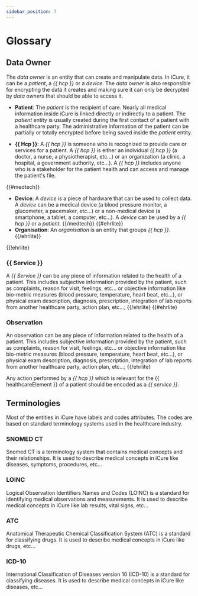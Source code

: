 ```yaml
---
sidebar_position: 7
---
```

# Glossary

## Data Owner

The _data owner_ is an entity that can create and manipulate data. In iCure, it can be a _patient_, a _{{ hcp }}_ or a _device_. 
The _data owner_ is also responsible for encrypting the data it creates and making sure it can only be decrypted by _data owners_ that should be able to access it.

* **Patient**: The _patient_ is the recipient of care. Nearly all medical information inside iCure is linked directly or indirectly to a patient. The _patient_ entity is usually created during the first contact of a patient with a healthcare party. The administrative information of the patient can be partially or totally encrypted before being saved inside the _patient_ entity.

* **{{ Hcp }}**: A _{{ hcp }}_ is someone who is recognized to provide care or services for a patient. A _{{ hcp }}_ is either an individual _{{ hcp }}_ (a doctor, a nurse, a physiotherapist, etc…) or an organization (a clinic, a hospital, a government authority, etc…). A _{{ hcp }}_ includes anyone who is a stakeholder for the patient health and can access and manage the patient's file.

{{#medtech}}
* **Device**: A _device_ is a piece of hardware that can be used to collect data. A _device_ can be a medical device (a blood pressure monitor, a glucometer, a pacemaker, etc…) or a non-medical device (a smartphone, a tablet, a computer, etc…). A _device_ can be used by a _{{ hcp }}_ or a _patient_.
{{/medtech}}
{{#ehrlite}}
* **Organisation**: An _organisation_ is an entity that groups _{{ hcp }}_.
{{/ehrlite}}

{{!ehrlite}
### {{ Service }}
A _{{ Service }}_ can be any piece of information related to the health of a patient. This includes subjective information provided by the patient, such as complaints, reason for visit, feelings, etc… or objective information like bio-metric measures (blood pressure, temperature, heart beat, etc…), or physical exam description, diagnosis, prescription, integration of lab reports from another healthcare party, action plan, etc…;
{{/ehrlite}
{{#ehrlite}
### Observation
An observation can be any piece of information related to the health of a patient. This includes subjective information provided by the patient, such as complaints, reason for visit, feelings, etc… or objective information like bio-metric measures (blood pressure, temperature, heart beat, etc…), or physical exam description, diagnosis, prescription, integration of lab reports from another healthcare party, action plan, etc…;
{{/ehrlite}

Any action performed by a _{{ hcp }}_ which is relevant for the {{ healthcareElement }} of a patient should be encoded as a _{{ service }}_.

## Terminologies
Most of the entities in iCure have labels and codes attributes. The codes are based on standard terminology systems used in the healthcare industry.

### SNOMED CT
Snomed CT is a terminology system that contains medical concepts and their relationships. It is used to describe medical concepts in iCure like diseases, symptoms, procedures, etc…

### LOINC
Logical Observation Identifiers Names and Codes (LOINC) is a standard for identifying medical observations and measurements. It is used to describe medical concepts in iCure like lab results, vital signs, etc…

### ATC
Anatomical Therapeutic Chemical Classification System (ATC) is a standard for classifying drugs. It is used to describe medical concepts in iCure like drugs, etc…

### ICD-10
International Classification of Diseases version 10 (ICD-10) is a standard for classifying diseases. It is used to describe medical concepts in iCure like diseases, etc…
